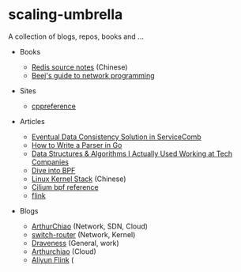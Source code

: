 # scaling-umbrella
A collection of blogs, repos, books and ... 

- Books
    - [Redis source notes](http://daoluan.net/redis-source-notes/) (Chinese)
    - [Beej's guide to network programming](http://beej.us/guide/bgnet/)

- Sites

    - [cppreference](https://en.cppreference.com/w/)

- Articles

    - [Eventual Data Consistency Solution in ServiceComb](https://servicecomb.apache.org/docs/distributed_saga_1/)
    - [How to Write a Parser in Go](https://about.sourcegraph.com/go/gophercon-2018-how-to-write-a-parser-in-go/)
    - [Data Structures & Algorithms I Actually Used Working at Tech Companies](https://blog.pragmaticengineer.com/data-structures-and-algorithms-i-actually-used-day-to-day/?utm_source=wanqu.co&utm_campaign=Wanqu+Daily&utm_medium=website)
    - [Dive into BPF](https://qmonnet.github.io/whirl-offload/2016/09/01/dive-into-bpf/)
    - [Linux Kernel Stack](https://www.cnblogs.com/sammyliu/p/5225623.html) (Chinese)
    - [Cilium bpf reference](https://docs.cilium.io/en/stable/bpf/)
    - [flink](http://niyanchun.com/tag/flink/)

- Blogs

    - [ArthurChiao](http://arthurchiao.art/index.html) (Network, SDN, Cloud)
    - [switch-router](https://switch-router.gitee.io/) (Network, Kernel)
    - [Draveness](https://draveness.me/) (General, work)
    - [Arthurchiao](https://arthurchiao.art/) (Cloud)
    - [Aliyun Flink](https://developer.aliyun.com/profile/expert/fkjpbdp6zbdkm/) (

